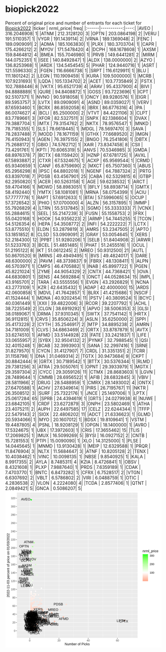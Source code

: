 # biopick2022
Percent of original price and number of entrants for each ticket for [Biopick2022](https://twitter.com/hashtag/Biopick2022)
|ticker |  nrml_price| freq|
|:------|-----------:|----:|
|AVEO   | 316.2046908|    1|
|ATNM   | 212.3128120|    3|
|OPTN   | 203.0864198|    2|
|VERU   | 191.5110357|    1|
|VYGR   | 191.1439114|    2|
|VRNA   | 189.1369048|    2|
|FENC   | 189.0909091|    2|
|ADMA   | 185.1063830|    1|
|PLRX   | 180.3703704|    1|
|CAPR   | 175.4266212|    2|
|MYOV   | 171.5478420|    4|
|DCPH   | 168.1678608|    1|
|AXSM   | 159.8464812|    4|
|BMEA   | 155.7046980|    1|
|PRVB   | 149.6441281|    2|
|MIRM   | 144.0752351|    1|
|ISEE   | 140.8492847|    1|
|ALDX   | 138.0000000|    2|
|AZYO   | 136.8253968|    1|
|ARDX   | 134.5454545|    5|
|PHAR   | 124.9440716|    1|
|ASRT   | 121.5596330|    2|
|FGEN   | 116.6666738|    1|
|SRPT   | 116.6129911|    1|
|BLU    | 111.1801242|    2|
|LEGN   | 110.1909459|    1|
|KURA   | 109.5000000|    1|
|MCRB   | 107.9231693|    1|
|LQDA   | 105.1334702|    2|
|ACET   | 103.7735849|    2|
|FSTX   | 102.7888446|    8|
|VKTX   |  95.6521739|    4|
|ARAV   |  95.4337900|    4|
|BIVI   |  94.8888889|    1|
|QURE   |  94.8408872|    1|
|GOSS   |  93.7223696|    1|
|ICPT   |  92.5107371|    1|
|NVNO   |  90.5918058|    1|
|ONCY   |  89.9280576|    1|
|EIGR   |  89.5953757|    3|
|LVTX   |  89.0909091|    4|
|ASND   |  89.0359027|    1|
|VERV   |  87.6593460|    1|
|BCRX   |  86.8592058|    6|
|IBRX   |  86.6776316|    4|
|IPA    |  86.0074627|    4|
|BCLI   |  85.2500000|    2|
|VTVT   |  84.4221106|    3|
|CLPT   |  83.7789661|    3|
|XFOR   |  82.5327511|    3|
|SNPX   |  82.1386604|    1|
|DVAX   |  79.3887704|    1|
|IMTX   |  79.3154762|    2|
|NKTX   |  78.9576547|    1|
|MNKD   |  78.7185355|    1|
|SLS    |  78.6618445|    1|
|MDGL   |  78.5697470|    3|
|SAVA   |  78.2837488|    7|
|MODD   |  78.1671159|    1|
|GTHX   |  77.6689520|    2|
|IMGN   |  76.4150943|    1|
|AGEN   |  76.3975155|    2|
|BNGO   |  76.2541806|    1|
|DBTX   |  75.2688172|    1|
|GBIO   |  74.5762712|    1|
|XAIR   |  73.8347458|    8|
|CSII   |  73.4291761|    1|
|KPTI   |  70.6065319|    5|
|ANVS   |  70.5346985|    3|
|GMDA   |  68.8976378|    7|
|BCTX   |  68.1159420|    3|
|HZNP   |  67.6781725|    1|
|AVXL   |  67.5893887|    2|
|CTXR   |  67.5324675|    1|
|ACXP   |  65.9569544|    1|
|CRMD   |  65.9340659|    1|
|CANF   |  65.8759690|    2|
|MXCT   |  65.7507360|    1|
|ABUS   |  65.2956298|    8|
|IPSC   |  64.8802018|    1|
|NGENF  |  64.7887324|    2|
|PRTG   |  63.8397018|    7|
|PDSB   |  63.4567901|   25|
|CABA   |  62.5329815|    6|
|GTBP   |  62.2950820|    1|
|ACER   |  60.5263158|    1|
|AGE    |  59.6238532|    1|
|ARCT   |  59.4704166|    1|
|MDWD   |  58.8983051|    1|
|BFLY   |  58.8938714|    1|
|GMTX   |  58.4192440|    1|
|YMTX   |  58.1081081|    1|
|MRNA   |  58.0754399|    1|
|ACIU   |  57.7777778|    1|
|RAPT   |  57.6912633|    1|
|BTAI   |  57.5996065|    5|
|OCUP   |  57.3726542|    3|
|PHIO   |  57.0700000|    4|
|ALZN   |  56.3157895|    1|
|IMMP   |  55.7926829|    4|
|LTRN   |  55.5137845|    3|
|SGMO   |  55.3333333|    7|
|VCNX   |  55.2884615|    1|
|SEEL   |  55.2147239|    3|
|FUSN   |  55.1558753|    2|
|IFRX   |  55.0420168|    1|
|HOOK   |  54.9356223|    2|
|ARMP   |  54.7445255|    1|
|TCON   |  54.5126354|    6|
|HEPA   |  54.3508772|    2|
|INFI   |  54.2222222|    7|
|LCTX   |  53.8775510|    1|
|ELDN   |  53.2879819|    3|
|AMRS   |  53.2347505|    2|
|APTO   |  53.1851852|    8|
|CLSD   |  53.0909091|    2|
|GRAY   |  53.0054645|    1|
|XERS   |  52.2184300|   12|
|PPBT   |  51.9280206|    1|
|SELB   |  51.8404908|    2|
|ARWR   |  51.5233763|    3|
|BCEL   |  51.4851485|    1|
|PHAT   |  51.2455516|    1|
|OCUL   |  51.2195122|    8|
|IKT    |  51.0612245|    2|
|MREO   |  50.9312500|   21|
|AUTL   |  50.8670520|    9|
|MRNS   |  49.4949495|    1|
|BVS    |  49.4824017|    1|
|DARE   |  48.6300000|    2|
|PAVM   |  48.3739837|    9|
|FBRX   |  48.1308411|    1|
|ALPN   |  46.5703971|    1|
|CMPS   |  46.4705882|    1|
|INAB   |  45.8997722|    1|
|PGEN   |  45.8221024|    1|
|ZYME   |  44.9054329|    2|
|CNTX   |  44.7368421|    1|
|IOVA   |  44.6830801|    1|
|SENS   |  44.5692884|    1|
|ONCT   |  44.0528634|   15|
|IMPL   |  43.9165701|    2|
|TARA   |  43.5555556|    1|
|EVGN   |  43.2926829|    1|
|NCNA   |  43.2773109|    1|
|KZR    |  42.6435432|    1|
|ADAP   |  42.4000000|   15|
|ARDS   |  42.0600858|    1|
|MDVL   |  41.7642857|    1|
|BLRX   |  41.4215686|    1|
|NSCIF  |  41.1524444|    1|
|MDNA   |  40.9202454|   11|
|PSTV   |  40.3809524|    1|
|BCYC   |  40.0361449|    1|
|XXII   |  39.4822006|    3|
|RCOR   |  39.2207792|    1|
|ACHL   |  38.7225549|    2|
|CLGN   |  38.6919292|    1|
|APVO   |  38.5006353|    3|
|GLSI   |  38.0189067|    1|
|DRMA   |  37.9310345|    1|
|SWTX   |  37.7541142|    1|
|HRTX   |  36.9112815|    1|
|CRVS   |  35.8506224|    3|
|ASLN   |  35.6250000|    2|
|SPPI   |  35.4173228|    2|
|CYTH   |  35.2546917|    2|
|MTP    |  34.8895238|    2|
|AMRN   |  34.7181009|    1|
|CLVS   |  34.6863469|    2|
|ORTX   |  33.8787879|    5|
|AVTX   |  33.6274510|    1|
|AFMD   |  33.5144928|   23|
|FATE   |  33.2421837|    1|
|LIFE   |  33.0655957|    2|
|SYBX   |  32.9504132|    2|
|PYNKF  |  32.7988545|    1|
|QSI    |  32.4015248|    1|
|BCAB   |  32.3993903|    1|
|SANA   |  32.2997416|    1|
|SRNE   |  31.8279570|    1|
|CYCN   |  31.4127907|    7|
|CRDL   |  31.3351351|    2|
|TCRR   |  31.1158798|    1|
|DNA    |  31.0469314|    2|
|TGTX   |  30.9473684|    9|
|CKPT   |  30.8842444|    9|
|GRTX   |  30.7189542|    1|
|BTTX   |  30.5376344|    1|
|RLMD   |  29.7381256|    3|
|ATRA   |  29.5050761|    1|
|OPNT   |  29.3933979|    1|
|MGTX   |  29.3597304|    2|
|CYCC   |  29.3059126|   11|
|CTMX   |  28.8683603|    1|
|LGVN   |  28.7489644|    1|
|CMMB   |  28.6956522|    1|
|AFIB   |  28.6832845|    3|
|VBIV   |  28.5811966|    2|
|DRUG   |  28.5488959|    1|
|CMRX   |  28.1493002|    4|
|ONTX   |  27.6470588|    1|
|ACHV   |  27.6349614|    1|
|PIRS   |  26.7195767|   11|
|NKTR   |  26.3508512|    3|
|SURF   |  25.7322176|    1|
|JNCE   |  25.1497006|    1|
|LPTX   |  25.0617284|   65|
|SPRB   |  24.4394619|    1|
|GRTS   |  24.0279938|    8|
|NUWE   |  23.6842105|    1|
|CRDF   |  23.6272879|    3|
|ONPH   |  23.5802469|    1|
|ATHA   |  23.4075211|    2|
|AUPH   |  22.6497585|   17|
|CELZ   |  22.6244344|    1|
|TFFP   |  22.5479143|    2|
|SIOX   |  22.4806202|   11|
|ADCT   |  21.6336623|    1|
|GLMD   |  20.5934066|    1|
|MYO    |  20.1607012|    1|
|BDSX   |  19.8109641|    1|
|VSTM   |  19.4487805|    4|
|PSNL   |  18.9208129|    1|
|OPGN   |  18.1400000|    1|
|AVRO   |  17.5324675|    1|
|UBX    |  17.3972603|    1|
|CRIS   |  17.3655462|   15|
|TLIS   |  17.2069825|    1|
|IMUX   |  16.5099269|    5|
|BYSI   |  16.0927152|    2|
|CNTB   |  15.7281553|    1|
|PTPI   |  15.0090090|    1|
|XLO    |  14.3125000|    1|
|PLSE   |  14.0445645|    1|
|MNMD   |  13.9130428|    1|
|MEIP   |  12.6329588|    1|
|PRQR   |  11.8476904|    3|
|NLTX   |  11.5684647|    3|
|ATNF   |  10.8205128|    2|
|TENX   |  10.4038462|    1|
|VINC   |  10.0098135|    1|
|NBSE   |   9.8540925|    1|
|KALA   |   8.9917355|    2|
|AYLA   |   8.7485311|    4|
|KZIA   |   8.4726841|    1|
|OBSV   |   8.4321608|    1|
|PLXP   |   7.9887640|    1|
|PRDS   |   7.6359189|    1|
|CDAK   |   7.4703770|    1|
|BNTC   |   6.8473282|    1|
|CFRX   |   6.7528517|    2|
|VTGN   |   6.6307692|    2|
|VBLT   |   6.5786802|    2|
|VIRI   |   6.0488759|    1|
|OTIC   |   4.2836538|    2|
|VLON   |   4.2224080|    4|
|TCDA   |   2.8577406|    1|
|QTNT   |   2.0849421|    5|
|GNCA   |   0.5086207|    5|
![retvspicks](biopicks.png?raw=true)
